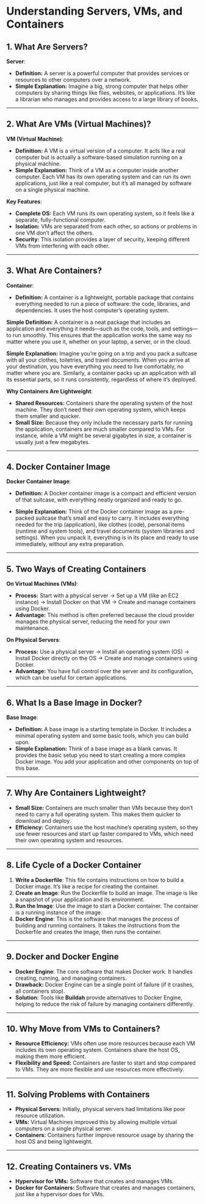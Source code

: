 # Understanding Servers, VMs, and Containers

## 1. What Are Servers?

**Server**:
- **Definition:** A server is a powerful computer that provides services or resources to other computers over a network.
- **Simple Explanation:** Imagine a big, strong computer that helps other computers by sharing things like files, websites, or applications. It’s like a librarian who manages and provides access to a large library of books.

---

## 2. What Are VMs (Virtual Machines)?

**VM (Virtual Machine)**:
- **Definition:** A VM is a virtual version of a computer. It acts like a real computer but is actually a software-based simulation running on a physical machine.
- **Simple Explanation:** Think of a VM as a computer inside another computer. Each VM has its own operating system and can run its own applications, just like a real computer, but it’s all managed by software on a single physical machine.

**Key Features**:
- **Complete OS:** Each VM runs its own operating system, so it feels like a separate, fully-functional computer.
- **Isolation:** VMs are separated from each other, so actions or problems in one VM don’t affect the others.
- **Security:** This isolation provides a layer of security, keeping different VMs from interfering with each other.

---

## 3. What Are Containers?

**Container**:
- **Definition:** A container is a lightweight, portable package that contains everything needed to run a piece of software: the code, libraries, and dependencies. It uses the host computer’s operating system.

**Simple Definition:** A container is a neat package that includes an application and everything it needs—such as the code, tools, and settings—to run smoothly. This ensures that the application works the same way no matter where you use it, whether on your laptop, a server, or in the cloud.

**Simple Explanation:** Imagine you’re going on a trip and you pack a suitcase with all your clothes, toiletries, and travel documents. When you arrive at your destination, you have everything you need to live comfortably, no matter where you are. Similarly, a container packs up an application with all its essential parts, so it runs consistently, regardless of where it’s deployed.

**Why Containers Are Lightweight**:
- **Shared Resources:** Containers share the operating system of the host machine. They don’t need their own operating system, which keeps them smaller and quicker.
- **Small Size:** Because they only include the necessary parts for running the application, containers are much smaller compared to VMs. For instance, while a VM might be several gigabytes in size, a container is usually just a few megabytes.

---

## 4. Docker Container Image

**Docker Container Image**:
- **Definition:** A Docker container image is a compact and efficient version of that suitcase, with everything neatly organized and ready to go.

- **Simple Explanation:** Think of the Docker container image as a pre-packed suitcase that’s small and easy to carry. It includes everything needed for the trip (application), like clothes (code), personal items (runtime and system tools), and travel documents (system libraries and settings). When you unpack it, everything is in its place and ready to use immediately, without any extra preparation.

---

## 5. Two Ways of Creating Containers

**On Virtual Machines (VMs)**:
- **Process:** Start with a physical server → Set up a VM (like an EC2 instance) → Install Docker on that VM → Create and manage containers using Docker.
- **Advantage:** This method is often preferred because the cloud provider manages the physical server, reducing the need for your own maintenance.

**On Physical Servers**:
- **Process:** Use a physical server → Install an operating system (OS) → Install Docker directly on the OS → Create and manage containers using Docker.
- **Advantage:** You have full control over the server and its configuration, which can be useful for certain applications.

---

## 6. What Is a Base Image in Docker?

**Base Image**:
- **Definition:** A base image is a starting template in Docker. It includes a minimal operating system and some basic tools, which you can build upon.
- **Simple Explanation:** Think of a base image as a blank canvas. It provides the basic setup you need to start creating a more complex Docker image. You add your application and other components on top of this base.

---

## 7. Why Are Containers Lightweight?

- **Small Size:** Containers are much smaller than VMs because they don’t need to carry a full operating system. This makes them quicker to download and deploy.
- **Efficiency:** Containers use the host machine’s operating system, so they use fewer resources and start up faster compared to VMs, which need their own operating system and resources.

---

## 8. Life Cycle of a Docker Container

1. **Write a Dockerfile**: This file contains instructions on how to build a Docker image. It’s like a recipe for creating the container.
2. **Create an Image**: Run the Dockerfile to build an image. The image is like a snapshot of your application and its environment.
3. **Run the Image**: Use the image to start a Docker container. The container is a running instance of the image.
4. **Docker Engine**: This is the software that manages the process of building and running containers. It takes the instructions from the Dockerfile and creates the image, then runs the container.

---

## 9. Docker and Docker Engine

- **Docker Engine**: The core software that makes Docker work. It handles creating, running, and managing containers.
- **Drawback:** Docker Engine can be a single point of failure (if it crashes, all containers stop).
- **Solution:** Tools like **Buildah** provide alternatives to Docker Engine, helping to reduce the risk of failure by managing containers differently.

---

## 10. Why Move from VMs to Containers?

- **Resource Efficiency:** VMs often use more resources because each VM includes its own operating system. Containers share the host OS, making them more efficient.
- **Flexibility and Speed:** Containers are faster to start and stop compared to VMs. They are more flexible and use resources more effectively.

---

## 11. Solving Problems with Containers

- **Physical Servers:** Initially, physical servers had limitations like poor resource utilization.
- **VMs:** Virtual Machines improved this by allowing multiple virtual computers on a single physical server.
- **Containers:** Containers further improve resource usage by sharing the host OS and being lightweight.

---

## 12. Creating Containers vs. VMs

- **Hypervisor for VMs:** Software that creates and manages VMs.
- **Docker for Containers:** Software that creates and manages containers, just like a hypervisor does for VMs.



